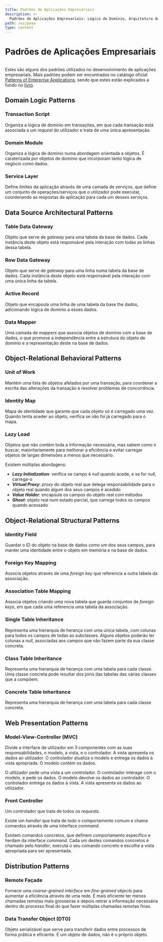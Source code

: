 ```yaml
---
title: Padrões de Aplicações Empresariais
description: >-
  Padrões de Aplicações Empresariais: Lógica de Domínio, Arquitetura de Fontes de Dados, Object-Relational Structural and Behavioral, Apresentação, Distribuição
path: /es/peaa
type: content
---
```


# Padrões de Aplicações Empresariais

```toc

```

<!-- TODO: provide examples for each pattern-->

Estes são alguns dos padrões utilizados no desenvolvimento de aplicações empresariais. Mais padrões podem ser encontrados no catálogo oficial [Patterns of Enterprise Applications](https://martinfowler.com/eaaCatalog/), sendo que estes estão explicados a fundo no [livro](https://martinfowler.com/books/eaa.html).

## Domain Logic Patterns

### Transaction Script

Organiza a lógica de domínio em transações, em que cada transação está associada a um _request_ do utilizador e trata de uma única apresentação.

### Domain Module

Organiza a lógica de domínio numa abordagem orientada a objetos. É caraterizada por objetos de domínio que incorporam tanto lógica de negócio como dados.

### Service Layer

Define limites da aplicação através de uma camada de serviços, que define um conjunto de operações/serviços que o utilizador pode executar, coordenando as respostas da aplicação para cada um desses serviços.

## Data Source Architectural Patterns

### Table Data Gateway

Objeto que serve de _gateway_ para uma tabela da base de dados. Cada instância deste objeto está responsável pela interação com todas as linhas dessa tabela.

### Row Data Gateway

Objeto que serve de _gateway_ para uma linha numa tabela da base de dados. Cada instância deste objeto está responsável pela interação com uma única linha da tabela.

### Active Record

Objeto que encapsula uma linha de uma tabela da base the dados, adicionando lógica de domínio a esses dados.

### Data Mapper

Uma camada de _mappers_ que associa objetos de domínio com a base de dados, o que promove a independência entre a estrutura do objeto de domínio e a representação deste na base de dados.

## Object-Relational Behavioral Patterns

### Unit of Work

Mantém uma lista de objetos afetados por uma transação, para coordenar a escrita das alterações da transação e resolver problemas de concorrência.

### Identity Map

Mapa de identidade que garante que cada objeto só é carregado uma vez. Quando tenta aceder ao objeto, verifica se não foi já carregado para o mapa.

### Lazy Load

Objetos que não contém toda a informação necessária, mas sabem como ir buscar, maioritariamente para melhorar a eficiência e evitar carregar objetos de largas dimensões a menos que necessário.

Existem múltiplas abordagens:

- **_Lazy Initialization_**: verifica se campo é _null_ quando acede, e se for _null_, carrega-o
- **_Virtual Proxy_**: _proxy_ do objeto real que delega responsabilidade para o objeto real quando algum dos seus campos é acedido
- **_Value Holder_**: encapsula os campos do objeto real com métodos
- **_Ghost_**: objeto real num estado parcial, que carrega todos os campos quando acessado

## Object-Relational Structural Patterns

### Identity Field

Guardar o ID do objeto na base de dados como um dos seus campos, para manter uma identidade entre o objeto em memória e na base de dados.

### Foreign Key Mapping

Associa objetos através de uma _foreign key_ que referencia a outra tabela da associação.

### Association Table Mapping

Associa objetos criando uma nova tabela que guarda conjuntos de _foreign keys_, em que cada uma referencia uma tabela da associação.

### Single Table Inheritance

Representa uma hierarquia de herança com uma única tabela, com colunas para todos os campos de todas as subclasses. Alguns objetos poderão ter colunas a _null_, associadas aos campos que não fazem parte da sua classe concreta.

### Class Table Inheritance

Representa uma hierarquia de herança com uma tabela para cada classe. Uma classe concreta pode resultar dos joins das tabelas das várias classes que a compõem.

### Concrete Table Inheritance

Representa uma hierarquia de herança com uma tabela para cada classe concreta.

## Web Presentation Patterns

### Model-View-Controller (MVC)

Divide a interface de utilizador em 3 componentes com as suas responsabilidades, o modelo, a vista, e o controlador.
A vista apresenta os dados ao utilizador.
O controlador atualiza o modelo e entrega os dados à vista apropriada.
O modelo contém os dados.

O utilizador pede uma vista a um controlador. O controlador interage com o modelo, e pede os dados. O modelo devolve os dados ao controlador. O controlador entrega os dados à vista. A vista apresenta os dados ao utilizador.

### Front Controller

Um controlador que trata de todos os _requests_.

Existe um _handler_ que trata de todo o comportamento comum e chama comandos através de uma interface _command_.

Existem comandos concretos, que definem comportamento específico e herdam da interface _command_.
Cada um destes comandos concretos é chamado pelo _handler_, executa o seu comando concreto e escolhe a vista apropriada para ser apresentada.

<!-- TODO: maybe add Template View later-->

## Distribution Patterns

### Remote Façade

Fornece uma _coarse-grained interface_ em _fine-grained objects_ para aumentar a eficiência através de uma rede.
É mais eficiente ter menos chamadas remotas mais grosseiras e depois retirar a informação necessária dentro do processo final do que fazer múltiplas chamadas remotas finas.

### Data Transfer Object (DTO)

Objeto serializável que serve para transferir dados entre processos de forma prática e eficiente. É um objeto de dados, não é o próprio objeto.

